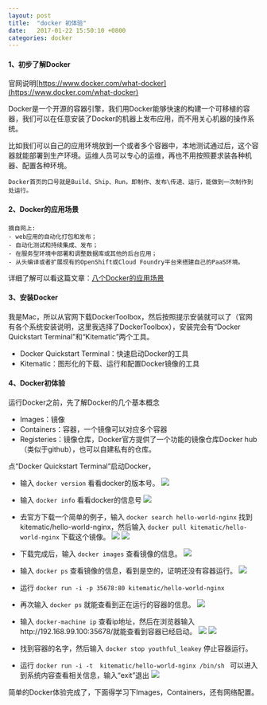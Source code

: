 ```yaml
---
layout: post
title:  "docker 初体验"
date:   2017-01-22 15:50:10 +0800
categories: docker
---
```


#### 1、初步了解Docker

官网说明[https://www.docker.com/what-docker](https://www.docker.com/what-docker)

Docker是一个开源的容器引擎，我们用Docker能够快速的构建一个可移植的容器，我们可以在任意安装了Docker的机器上发布应用，而不用关心机器的操作系统。

比如我们可以自己的应用环境放到一个或者多个容器中，本地测试通过后，这个容器就能部署到生产环境。运维人员可以专心的运维，再也不用按照要求装各种机器、配置各种环境。

	Docker首页的口号就是Build、Ship、Run，即制作、发布\传递、运行，能做到一次制作到处运行。

#### 2、Docker的应用场景

    摘自网上:
    - web应用的自动化打包和发布；
    - 自动化测试和持续集成、发布；
    - 在服务型环境中部署和调整数据库或其他的后台应用；
    - 从头编译或者扩展现有的OpenShift或Cloud Foundry平台来搭建自己的PaaS环境。

详细了解可以看这篇文章：[八个Docker的应用场景](http://dockone.io/article/126)

#### 3、安装Docker

我是Mac，所以从官网下载DockerToolbox，然后按照提示安装就可以了（官网有各个系统安装说明，这里我选择了DockerToolbox），安装完会有“Docker Quickstart Terminal”和“Kitematic”两个工具。
- Docker Quickstart Terminal：快速启动Docker的工具
- Kitematic：图形化的下载、运行和配置Docker镜像的工具


#### 4、Docker初体验

运行Docker之前，先了解Docker的几个基本概念
- Images：镜像
- Containers：容器，一个镜像可以对应多个容器
- Registeries：镜像仓库，Docker官方提供了一个功能的镜像仓库Docker hub（类似于github），也可以自建私有的仓库。

点“Docker Quickstart Terminal”启动Docker，

- 输入  `docker version`  看看docker的版本号。
![](https://as-1253952110.cos.ap-chengdu.myqcloud.com/github/docker-version.png)

- 输入  `docker info`  看看docker的信息号
![](https://as-1253952110.cos.ap-chengdu.myqcloud.com/github/docker-info.png)

- 去官方下载一个简单的例子，输入 `docker search hello-world-nginx` 
找到kitematic/hello-world-nginx，然后输入 `docker pull kitematic/hello-world-nginx` 下载这个镜像。
![](https://as-1253952110.cos.ap-chengdu.myqcloud.com/github/docker-search.png)
![](https://as-1253952110.cos.ap-chengdu.myqcloud.com/github/docker-pull.png)

- 下载完成后，输入  `docker images`  查看镜像的信息。
![](https://as-1253952110.cos.ap-chengdu.myqcloud.com/github/docker-images.png)


- 输入  `docker ps`  查看镜像的信息，看到是空的，证明还没有容器运行。
![](https://as-1253952110.cos.ap-chengdu.myqcloud.com/github/docker-ps-nil.png)

- 运行 `docker run -i -p 35678:80 kitematic/hello-world-nginx` 

- 再次输入  `docker ps`  就能查看到正在运行的容器的信息。
![](https://as-1253952110.cos.ap-chengdu.myqcloud.com/github/docker-ps.png)


- 输入  `docker-machine ip`  查看ip地址，然后在浏览器输入http://192.168.99.100:35678/就能查看到容器已经启动。
![](https://as-1253952110.cos.ap-chengdu.myqcloud.com/github/docker-machine-ip.png)
![](https://as-1253952110.cos.ap-chengdu.myqcloud.com/github/hello-world-nginx.png)

- 找到容器的名字，然后输入  `docker stop youthful_leakey` 停止容器运行。


- 运行 `docker run -i -t  kitematic/hello-world-nginx /bin/sh `
可以进入到系统内容查看相关信息，输入“exit”退出
![](https://as-1253952110.cos.ap-chengdu.myqcloud.com/github/docker-terminal.png)



简单的Docker体验完成了，下面得学习下Images，Containers，还有网络配置。